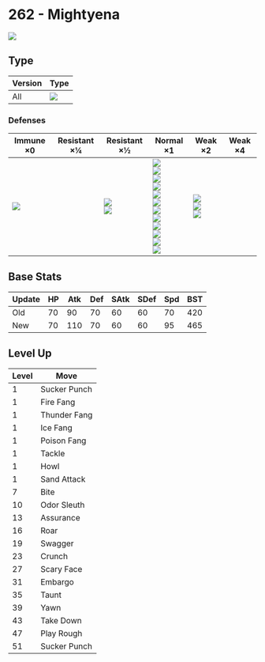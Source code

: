 # 262 - Mightyena
![][262]

## Type

Version | Type
---     | ---
All     | ![][dark]

### Defenses

Immune ×0        | Resistant ×¼ | Resistant ×½                | Normal ×1                                                                                                                                                                    | Weak ×2                                     | Weak ×4
---              | ---          | ---                         | ---                                                                                                                                                                          | ---                                         | ---
![][psychic]<br> | &nbsp;       | ![][ghost]<br>![][dark]<br> | ![][normal]<br>![][flying]<br>![][poison]<br>![][ground]<br>![][rock]<br>![][steel]<br>![][fire]<br>![][water]<br>![][grass]<br>![][electric]<br>![][ice]<br>![][dragon]<br> | ![][fighting]<br>![][bug]<br>![][fairy]<br> | &nbsp;

## Base Stats

Update | HP  | Atk | Def | SAtk | SDef | Spd | BST
---    | --- | --- | --- | ---  | ---  | --- | ---
Old    | 70  | 90  | 70  | 60   | 60   | 70  | 420
New    | 70  | 110 | 70  | 60   | 60   | 95  | 465

## Level Up

Level | Move
---   | ---
1     | Sucker Punch
1     | Fire Fang
1     | Thunder Fang
1     | Ice Fang
1     | Poison Fang
1     | Tackle
1     | Howl
1     | Sand Attack
7     | Bite
10    | Odor Sleuth
13    | Assurance
16    | Roar
19    | Swagger
23    | Crunch
27    | Scary Face
31    | Embargo
35    | Taunt
39    | Yawn
43    | Take Down
47    | Play Rough
51    | Sucker Punch

[262]: ../img/pokemon/262.png
[normal]: ../img/types/normal.png
[fire]: ../img/types/fire.png
[fighting]: ../img/types/fighting.png
[water]: ../img/types/water.png
[flying]: ../img/types/flying.png
[grass]: ../img/types/grass.png
[poison]: ../img/types/poison.png
[electric]: ../img/types/electric.png
[ground]: ../img/types/ground.png
[psychic]: ../img/types/psychic.png
[rock]: ../img/types/rock.png
[ice]: ../img/types/ice.png
[bug]: ../img/types/bug.png
[dragon]: ../img/types/dragon.png
[ghost]: ../img/types/ghost.png
[dark]: ../img/types/dark.png
[steel]: ../img/types/steel.png
[fairy]: ../img/types/fairy.png
